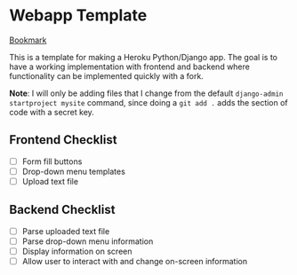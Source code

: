# Webapp Template

[Bookmark](https://docs.djangoproject.com/en/3.1/intro/tutorial01/)

This is a template for making a Heroku Python/Django app. The goal is to have a working implementation with frontend and backend where functionality can be implemented quickly with a fork.

**Note**: I will only be adding files that I change from the default `django-admin startproject mysite` command, since doing a `git add .` adds the section of code with a secret key.

## Frontend Checklist

- [ ] Form fill buttons
- [ ] Drop-down menu templates
- [ ] Upload text file

## Backend Checklist

- [ ] Parse uploaded text file
- [ ] Parse drop-down menu information
- [ ] Display information on screen
- [ ] Allow user to interact with and change on-screen information
